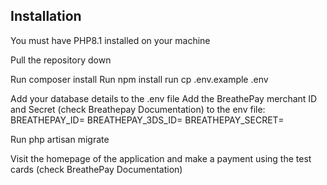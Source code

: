 ## Installation

You must have PHP8.1 installed on your machine

Pull the repository down

Run composer install
Run npm install
run cp .env.example .env

Add your database details to the .env file
Add the BreathePay merchant ID and Secret (check Breathepay Documentation) to the env file:
BREATHEPAY_ID=
BREATHEPAY_3DS_ID=
BREATHEPAY_SECRET=

Run php artisan migrate

Visit the homepage of the application and make a payment using the test cards (check BreathePay Documentation)

